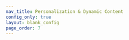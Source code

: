 ```yaml
---
nav_title: Personalization & Dynamic Content
config_only: true
layout: blank_config
page_order: 7
---
```

